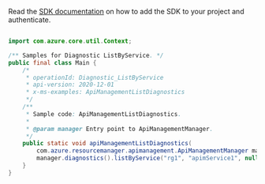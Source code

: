 Read the [SDK documentation](https://github.com/Azure/azure-sdk-for-java/blob/azure-resourcemanager-apimanagement_1.0.0-beta.2/sdk/apimanagement/azure-resourcemanager-apimanagement/README.md) on how to add the SDK to your project and authenticate.

```java

import com.azure.core.util.Context;

/** Samples for Diagnostic ListByService. */
public final class Main {
    /*
     * operationId: Diagnostic_ListByService
     * api-version: 2020-12-01
     * x-ms-examples: ApiManagementListDiagnostics
     */
    /**
     * Sample code: ApiManagementListDiagnostics.
     *
     * @param manager Entry point to ApiManagementManager.
     */
    public static void apiManagementListDiagnostics(
        com.azure.resourcemanager.apimanagement.ApiManagementManager manager) {
        manager.diagnostics().listByService("rg1", "apimService1", null, null, null, Context.NONE);
    }
}
```
